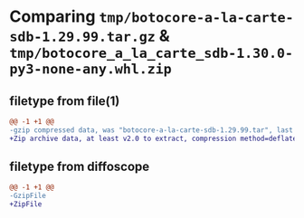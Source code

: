 # Comparing `tmp/botocore-a-la-carte-sdb-1.29.99.tar.gz` & `tmp/botocore_a_la_carte_sdb-1.30.0-py3-none-any.whl.zip`

## filetype from file(1)

```diff
@@ -1 +1 @@
-gzip compressed data, was "botocore-a-la-carte-sdb-1.29.99.tar", last modified: Sat Mar 25 01:23:13 2023, max compression
+Zip archive data, at least v2.0 to extract, compression method=deflate
```

## filetype from diffoscope

```diff
@@ -1 +1 @@
-GzipFile
+ZipFile
```

